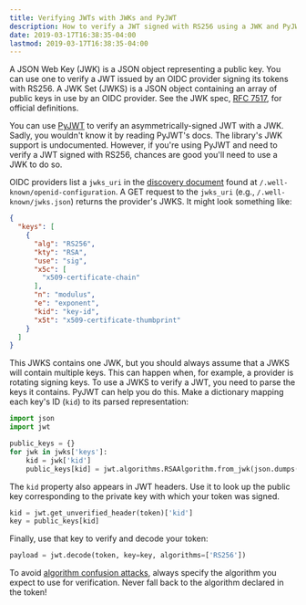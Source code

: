 ```yaml
---
title: Verifying JWTs with JWKs and PyJWT
description: How to verify a JWT signed with RS256 using a JWK and PyJWT.
date: 2019-03-17T16:38:35-04:00
lastmod: 2019-03-17T16:38:35-04:00
---
```


A JSON Web Key (JWK) is a JSON object representing a public key. You can use one to verify a JWT issued by an OIDC provider signing its tokens with RS256. A JWK Set (JWKS) is a JSON object containing an array of public keys in use by an OIDC provider. See the JWK spec, [RFC 7517](https://tools.ietf.org/html/rfc7517), for official definitions.

You can use [PyJWT](https://github.com/jpadilla/pyjwt) to verify an asymmetrically-signed JWT with a JWK. Sadly, you wouldn't know it by reading PyJWT's docs. The library's JWK support is undocumented. However, if you're using PyJWT and need to verify a JWT signed with RS256, chances are good you'll need to use a JWK to do so.

OIDC providers list a `jwks_uri` in the [discovery document](https://openid.net/specs/openid-connect-discovery-1_0.html#ProviderMetadata) found at `/.well-known/openid-configuration`. A GET request to the `jwks_uri` (e.g., `/.well-known/jwks.json`) returns the provider's JWKS. It might look something like:

```json
{
  "keys": [
    {
      "alg": "RS256",
      "kty": "RSA",
      "use": "sig",
      "x5c": [
        "x509-certificate-chain"
      ],
      "n": "modulus",
      "e": "exponent",
      "kid": "key-id",
      "x5t": "x509-certificate-thumbprint"
    }
  ]
}
```

This JWKS contains one JWK, but you should always assume that a JWKS will contain multiple keys. This can happen when, for example, a provider is rotating signing keys. To use a JWKS to verify a JWT, you need to parse the keys it contains. PyJWT can help you do this. Make a dictionary mapping each key's ID (`kid`) to its parsed representation:

```python
import json
import jwt

public_keys = {}
for jwk in jwks['keys']:
    kid = jwk['kid']
    public_keys[kid] = jwt.algorithms.RSAAlgorithm.from_jwk(json.dumps(jwk))
```

The `kid` property also appears in JWT headers. Use it to look up the public key corresponding to the private key with which your token was signed.

```python
kid = jwt.get_unverified_header(token)['kid']
key = public_keys[kid]
```

Finally, use that key to verify and decode your token:

```python
payload = jwt.decode(token, key=key, algorithms=['RS256'])
```

To avoid [algorithm confusion attacks](https://snikt.net/blog/2019/05/16/jwt-signature-vs-mac-attacks/), always specify the algorithm you expect to use for verification. Never fall back to the algorithm declared in the token!
